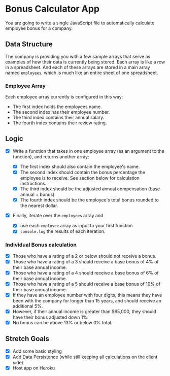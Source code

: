 # Bonus Calculator App

You are going to write a single JavaScript file to automatically calculate employee bonus for a company.

## Data Structure

The company is providing you with a few sample arrays that serve as examples of how their data is currently being stored. Each array is like a row in a spreadsheet. And each of these arrays are stored in a main array named `employees`, which is much like an entire sheet of one spreadsheet.

### Employee Array
Each employee array currently is configured in this way:

* The first index holds the employees name.
* The second index has their employee number.
* The third index contains their annual salary.
* The fourth index contains their review rating.

## Logic
* [x] Write a function that takes in one employee array (as an argument to the function), and returns another array:

  * [x] The first index should also contain the employee's name.
  * [x] The second index should contain the bonus percentage the employee is to receive. See section below for calculation instructions.
  * [x] The third index should be the adjusted annual compensation (base annual + bonus)
  * [x] The fourth index should be the employee's total bonus rounded to the nearest dollar.

* [x] Finally, iterate over the `employees` array and

  * [x] use each `employee` array as input to your first function
  * [x] `console.log` the results of each iteration.

### Individual Bonus calculation
* [x] Those who have a rating of a 2 or below should not receive a bonus.
* [x] Those who have a rating of a 3 should receive a base bonus of 4% of their base annual income.
* [x] Those who have a rating of a 4 should receive a base bonus of 6% of their base annual income.
* [x] Those who have a rating of a 5 should receive a base bonus of 10% of their base annual income.
* [x] If they have an employee number with four digits, this means they have been with the company for longer than 15 years, and should receive an additional 5%.
* [x] However, if their annual income is greater than $65,000, they should have their bonus adjusted down 1%.
* [x] No bonus can be above 13% or below 0% total.

## Stretch Goals
* [x] Add some basic styling
* [x] Add Data Persistence (while still keeping all calculations on the client side)
* [x] Host app on Heroku
